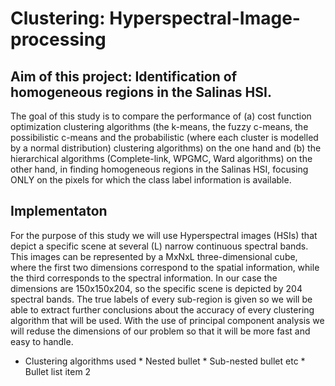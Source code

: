 # Clustering: Hyperspectral-Image-processing

## Aim of this project: Identification of homogeneous regions in the Salinas HSI.

The goal of this study is to compare the performance of (a) cost function optimization clustering
algorithms (the k-means, the fuzzy c-means, the possibilistic c-means and the
probabilistic (where each cluster is modelled by a normal distribution) clustering algorithms) on the one hand and (b) the hierarchical algorithms (Complete-link,
WPGMC, Ward algorithms) on the other hand, in finding homogeneous regions in the
Salinas HSI, focusing ONLY on the pixels for which the class label information is
available.

## Implementaton

For the purpose of this study we will use Hyperspectral images (HSIs) that depict a
specific scene at several (L) narrow continuous spectral bands. This images can be
represented by a MxNxL three-dimensional cube, where the first two dimensions correspond to the spatial information, while the third corresponds to the spectral information. In our case the dimensions are 150x150x204, so the specific scene is depicted
by 204 spectral bands. The true labels of every sub-region is given so we will be able to
extract further conclusions about the accuracy of every clustering algorithm that will
be used.
With the use of principal component analysis we will reduse the dimensions of our
problem so that it will be more fast and easy to handle.
* Clustering algorithms used
              * Nested bullet
                  * Sub-nested bullet etc
          * Bullet list item 2
